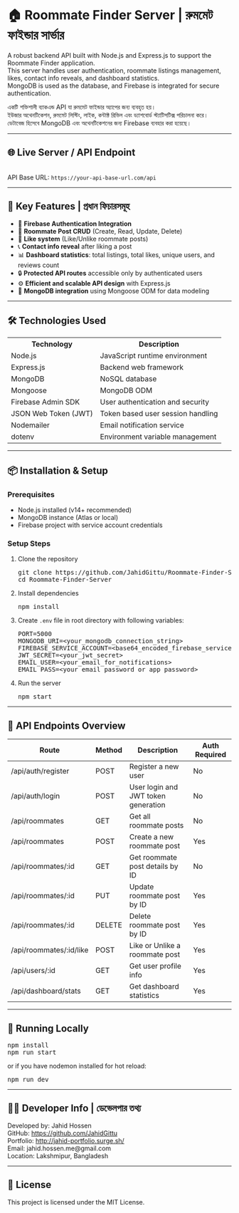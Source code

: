 <h1>🏠 Roommate Finder Server | রুমমেট ফাইন্ডার সার্ভার</h1>

<p>A robust backend API built with Node.js and Express.js to support the Roommate Finder application.<br>
This server handles user authentication, roommate listings management, likes, contact info reveals, and dashboard statistics.<br>
MongoDB is used as the database, and Firebase is integrated for secure authentication.</p>

<p>একটি শক্তিশালী ব্যাকএন্ড API যা রুমমেট ফাইন্ডার অ্যাপের জন্য ব্যবহৃত হয়।<br>
ইউজার অথেনটিকেশন, রুমমেট লিস্টিং, লাইক, কন্টাক্ট রিভিল এবং ড্যাশবোর্ড স্ট্যাটিসটিক্স পরিচালনা করে।<br>
ডেটাবেজ হিসেবে MongoDB এবং অথেনটিকেশনের জন্য Firebase ব্যবহার করা হয়েছে।</p>

<hr>

<h2>🌐 Live Server / API Endpoint</h2>

<p><!-- যদি থাকে, তাহলে এখানে লাইভ API URL দিন --><br>
API Base URL: <code>https://your-api-base-url.com/api</code></p>

<hr>

<h2>🚀 Key Features | প্রধান ফিচারসমূহ</h2>

<ul>
  <li>🔐 <strong>Firebase Authentication Integration</strong></li>
  <li>📝 <strong>Roommate Post CRUD</strong> (Create, Read, Update, Delete)</li>
  <li>💖 <strong>Like system</strong> (Like/Unlike roommate posts)</li>
  <li>📞 <strong>Contact info reveal</strong> after liking a post</li>
  <li>📊 <strong>Dashboard statistics</strong>: total listings, total likes, unique users, and reviews count</li>
  <li>🔒 <strong>Protected API routes</strong> accessible only by authenticated users</li>
  <li>⚙️ <strong>Efficient and scalable API design</strong> with Express.js</li>
  <li>📂 <strong>MongoDB integration</strong> using Mongoose ODM for data modeling</li>
</ul>

<hr>

<h2>🛠️ Technologies Used</h2>

<table>
  <tr><th>Technology</th><th>Description</th></tr>
  <tr><td>Node.js</td><td>JavaScript runtime environment</td></tr>
  <tr><td>Express.js</td><td>Backend web framework</td></tr>
  <tr><td>MongoDB</td><td>NoSQL database</td></tr>
  <tr><td>Mongoose</td><td>MongoDB ODM</td></tr>
  <tr><td>Firebase Admin SDK</td><td>User authentication and security</td></tr>
  <tr><td>JSON Web Token (JWT)</td><td>Token based user session handling</td></tr>
  <tr><td>Nodemailer</td><td>Email notification service</td></tr>
  <tr><td>dotenv</td><td>Environment variable management</td></tr>
</table>

<hr>

<h2>📦 Installation & Setup</h2>

<h3>Prerequisites</h3>

<ul>
  <li>Node.js installed (v14+ recommended)</li>
  <li>MongoDB instance (Atlas or local)</li>
  <li>Firebase project with service account credentials</li>
</ul>

<h3>Setup Steps</h3>

<ol>
  <li>Clone the repository  
    <pre>git clone https://github.com/JahidGittu/Roommate-Finder-Server.git<br>cd Roommate-Finder-Server</pre>
  </li>
  <li>Install dependencies  
    <pre>npm install</pre>
  </li>
  <li>Create <code>.env</code> file in root directory with following variables:  
    <pre>PORT=5000
MONGODB_URI=&lt;your_mongodb_connection_string&gt;
FIREBASE_SERVICE_ACCOUNT=&lt;base64_encoded_firebase_service_account_json&gt;
JWT_SECRET=&lt;your_jwt_secret&gt;
EMAIL_USER=&lt;your_email_for_notifications&gt;
EMAIL_PASS=&lt;your_email_password_or_app_password&gt;</pre>
  </li>
  <li>Run the server  
    <pre>npm start</pre>
  </li>
</ol>

<hr>

<h2>📡 API Endpoints Overview</h2>

<table>
  <thead>
    <tr><th>Route</th><th>Method</th><th>Description</th><th>Auth Required</th></tr>
  </thead>
  <tbody>
    <tr><td>/api/auth/register</td><td>POST</td><td>Register a new user</td><td>No</td></tr>
    <tr><td>/api/auth/login</td><td>POST</td><td>User login and JWT token generation</td><td>No</td></tr>
    <tr><td>/api/roommates</td><td>GET</td><td>Get all roommate posts</td><td>No</td></tr>
    <tr><td>/api/roommates</td><td>POST</td><td>Create a new roommate post</td><td>Yes</td></tr>
    <tr><td>/api/roommates/:id</td><td>GET</td><td>Get roommate post details by ID</td><td>No</td></tr>
    <tr><td>/api/roommates/:id</td><td>PUT</td><td>Update roommate post by ID</td><td>Yes</td></tr>
    <tr><td>/api/roommates/:id</td><td>DELETE</td><td>Delete roommate post by ID</td><td>Yes</td></tr>
    <tr><td>/api/roommates/:id/like</td><td>POST</td><td>Like or Unlike a roommate post</td><td>Yes</td></tr>
    <tr><td>/api/users/:id</td><td>GET</td><td>Get user profile info</td><td>Yes</td></tr>
    <tr><td>/api/dashboard/stats</td><td>GET</td><td>Get dashboard statistics</td><td>Yes</td></tr>
  </tbody>
</table>

<hr>

<h2>🧪 Running Locally</h2>

<pre>npm install
npm run start
</pre>

<p>or if you have nodemon installed for hot reload:</p>

<pre>npm run dev</pre>

<hr>

<h2>👨‍💻 Developer Info | ডেভেলপার তথ্য</h2>

<p>Developed by: Jahid Hossen<br>
GitHub: <a href="https://github.com/JahidGittu" target="_blank">https://github.com/JahidGittu</a><br>
Portfolio: <a href="http://jahid-portfolio.surge.sh/" target="_blank">http://jahid-portfolio.surge.sh/</a><br>
Email: jahid.hossen.me@gmail.com<br>
Location: Lakshmipur, Bangladesh</p>

<hr>

<h2>📜 License</h2>
<p>This project is licensed under the MIT License.</p>
